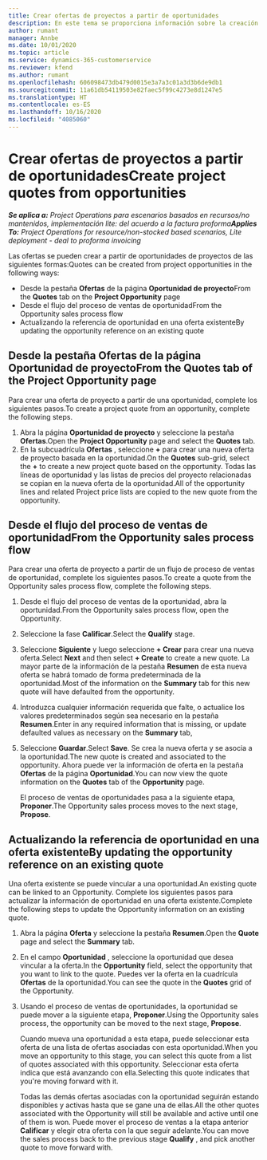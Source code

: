 ```yaml
---
title: Crear ofertas de proyectos a partir de oportunidades
description: En este tema se proporciona información sobre la creación de ofertas de proyecto desde una oportunidad.
author: rumant
manager: Annbe
ms.date: 10/01/2020
ms.topic: article
ms.service: dynamics-365-customerservice
ms.reviewer: kfend
ms.author: rumant
ms.openlocfilehash: 606098473db479d0015e3a7a3c01a3d3b6de9db1
ms.sourcegitcommit: 11a61db54119503e82faec5f99c4273e8d1247e5
ms.translationtype: HT
ms.contentlocale: es-ES
ms.lasthandoff: 10/16/2020
ms.locfileid: "4085060"
---
```

# <a name="create-project-quotes-from-opportunities"></a><span data-ttu-id="2d914-103">Crear ofertas de proyectos a partir de oportunidades</span><span class="sxs-lookup"><span data-stu-id="2d914-103">Create project quotes from opportunities</span></span>

<span data-ttu-id="2d914-104">_**Se aplica a:** Project Operations para escenarios basados en recursos/no mantenidos, implementación lite: del acuerdo a la factura proforma_</span><span class="sxs-lookup"><span data-stu-id="2d914-104">_**Applies To:** Project Operations for resource/non-stocked based scenarios, Lite deployment - deal to proforma invoicing_</span></span>

<span data-ttu-id="2d914-105">Las ofertas se pueden crear a partir de oportunidades de proyectos de las siguientes formas:</span><span class="sxs-lookup"><span data-stu-id="2d914-105">Quotes can be created from project opportunities in the following ways:</span></span>

- <span data-ttu-id="2d914-106">Desde la pestaña **Ofertas** de la página **Oportunidad de proyecto**</span><span class="sxs-lookup"><span data-stu-id="2d914-106">From the **Quotes** tab on the **Project Opportunity** page</span></span>
- <span data-ttu-id="2d914-107">Desde el flujo del proceso de ventas de oportunidad</span><span class="sxs-lookup"><span data-stu-id="2d914-107">From the Opportunity sales process flow</span></span>
- <span data-ttu-id="2d914-108">Actualizando la referencia de oportunidad en una oferta existente</span><span class="sxs-lookup"><span data-stu-id="2d914-108">By updating the opportunity reference on an existing quote</span></span>

## <a name="from-the-quotes-tab-of-the-project-opportunity-page"></a><span data-ttu-id="2d914-109">Desde la pestaña Ofertas de la página Oportunidad de proyecto</span><span class="sxs-lookup"><span data-stu-id="2d914-109">From the Quotes tab of the Project Opportunity page</span></span>

<span data-ttu-id="2d914-110">Para crear una oferta de proyecto a partir de una oportunidad, complete los siguientes pasos.</span><span class="sxs-lookup"><span data-stu-id="2d914-110">To create a project quote from an opportunity, complete the following steps.</span></span>

1. <span data-ttu-id="2d914-111">Abra la página **Oportunidad de proyecto** y seleccione la pestaña **Ofertas**.</span><span class="sxs-lookup"><span data-stu-id="2d914-111">Open the **Project Opportunity** page and select the **Quotes** tab.</span></span> 
2. <span data-ttu-id="2d914-112">En la subcuadrícula **Ofertas** , seleccione **+** para crear una nueva oferta de proyecto basada en la oportunidad.</span><span class="sxs-lookup"><span data-stu-id="2d914-112">On the **Quotes** sub-grid, select the **+** to create a new project quote based on the opportunity.</span></span> <span data-ttu-id="2d914-113">Todas las líneas de oportunidad y las listas de precios del proyecto relacionadas se copian en la nueva oferta de la oportunidad.</span><span class="sxs-lookup"><span data-stu-id="2d914-113">All of the opportunity lines and related Project price lists are copied to the new quote from the opportunity.</span></span>

## <a name="from-the-opportunity-sales-process-flow"></a><span data-ttu-id="2d914-114">Desde el flujo del proceso de ventas de oportunidad</span><span class="sxs-lookup"><span data-stu-id="2d914-114">From the Opportunity sales process flow</span></span>

<span data-ttu-id="2d914-115">Para crear una oferta de proyecto a partir de un flujo de proceso de ventas de oportunidad, complete los siguientes pasos.</span><span class="sxs-lookup"><span data-stu-id="2d914-115">To create a quote from the Opportunity sales process flow, complete the following steps.</span></span>

1. <span data-ttu-id="2d914-116">Desde el flujo del proceso de ventas de la oportunidad, abra la oportunidad.</span><span class="sxs-lookup"><span data-stu-id="2d914-116">From the Opportunity sales process flow, open the Opportunity.</span></span>
2. <span data-ttu-id="2d914-117">Seleccione la fase **Calificar**.</span><span class="sxs-lookup"><span data-stu-id="2d914-117">Select the **Qualify** stage.</span></span> 
3. <span data-ttu-id="2d914-118">Seleccione **Siguiente** y luego seleccione **+ Crear** para crear una nueva oferta.</span><span class="sxs-lookup"><span data-stu-id="2d914-118">Select **Next** and then select **+ Create** to create a new quote.</span></span> <span data-ttu-id="2d914-119">La mayor parte de la información de la pestaña **Resumen** de esta nueva oferta se habrá tomado de forma predeterminada de la oportunidad.</span><span class="sxs-lookup"><span data-stu-id="2d914-119">Most of the information on the **Summary** tab for this new quote will have defaulted from the opportunity.</span></span> 
4. <span data-ttu-id="2d914-120">Introduzca cualquier información requerida que falte, o actualice los valores predeterminados según sea necesario en la pestaña **Resumen**.</span><span class="sxs-lookup"><span data-stu-id="2d914-120">Enter in any required information that is missing, or update defaulted values as necessary on the **Summary** tab,</span></span>
5. <span data-ttu-id="2d914-121">Seleccione **Guardar**.</span><span class="sxs-lookup"><span data-stu-id="2d914-121">Select **Save**.</span></span> <span data-ttu-id="2d914-122">Se crea la nueva oferta y se asocia a la oportunidad.</span><span class="sxs-lookup"><span data-stu-id="2d914-122">The new quote is created and associated to the opportunity.</span></span> <span data-ttu-id="2d914-123">Ahora puede ver la información de oferta en la pestaña **Ofertas** de la página **Oportunidad**.</span><span class="sxs-lookup"><span data-stu-id="2d914-123">You can now view the quote information on the **Quotes** tab of the **Opportunity** page.</span></span> 

   <span data-ttu-id="2d914-124">El proceso de ventas de oportunidades pasa a la siguiente etapa, **Proponer**.</span><span class="sxs-lookup"><span data-stu-id="2d914-124">The Opportunity sales process moves to the next stage, **Propose**.</span></span>


## <a name="by-updating-the-opportunity-reference-on-an-existing-quote"></a><span data-ttu-id="2d914-125">Actualizando la referencia de oportunidad en una oferta existente</span><span class="sxs-lookup"><span data-stu-id="2d914-125">By updating the opportunity reference on an existing quote</span></span>

<span data-ttu-id="2d914-126">Una oferta existente se puede vincular a una oportunidad.</span><span class="sxs-lookup"><span data-stu-id="2d914-126">An existing quote can be linked to an Opportunity.</span></span> <span data-ttu-id="2d914-127">Complete los siguientes pasos para actualizar la información de oportunidad en una oferta existente.</span><span class="sxs-lookup"><span data-stu-id="2d914-127">Complete the following steps to update the Opportunity information on an existing quote.</span></span>

1. <span data-ttu-id="2d914-128">Abra la página **Oferta** y seleccione la pestaña **Resumen**.</span><span class="sxs-lookup"><span data-stu-id="2d914-128">Open the **Quote** page and select the **Summary** tab.</span></span>
2. <span data-ttu-id="2d914-129">En el campo **Oportunidad** , seleccione la oportunidad que desea vincular a la oferta.</span><span class="sxs-lookup"><span data-stu-id="2d914-129">In the **Opportunity** field, select the opportunity that you want to link to the quote.</span></span> <span data-ttu-id="2d914-130">Puedes ver la oferta en la cuadrícula **Ofertas** de la oportunidad.</span><span class="sxs-lookup"><span data-stu-id="2d914-130">You can see the quote in the **Quotes** grid of the Opportunity.</span></span> 
3. <span data-ttu-id="2d914-131">Usando el proceso de ventas de oportunidades, la oportunidad se puede mover a la siguiente etapa, **Proponer**.</span><span class="sxs-lookup"><span data-stu-id="2d914-131">Using the Opportunity sales process, the opportunity can be moved to the next stage, **Propose**.</span></span> 

   <span data-ttu-id="2d914-132">Cuando mueva una oportunidad a esta etapa, puede seleccionar esta oferta de una lista de ofertas asociadas con esta oportunidad.</span><span class="sxs-lookup"><span data-stu-id="2d914-132">When you move an opportunity to this stage, you can select this quote from a list of quotes associated with this opportunity.</span></span> <span data-ttu-id="2d914-133">Seleccionar esta oferta indica que está avanzando con ella.</span><span class="sxs-lookup"><span data-stu-id="2d914-133">Selecting this quote indicates that you're moving forward with it.</span></span>

   <span data-ttu-id="2d914-134">Todas las demás ofertas asociadas con la oportunidad seguirán estando disponibles y activas hasta que se gane una de ellas.</span><span class="sxs-lookup"><span data-stu-id="2d914-134">All the other quotes associated with the Opportunity will still be available and active until one of them is won.</span></span> <span data-ttu-id="2d914-135">Puede mover el proceso de ventas a la etapa anterior **Calificar** y elegir otra oferta con la que seguir adelante.</span><span class="sxs-lookup"><span data-stu-id="2d914-135">You can move the sales process back to the previous stage **Qualify** , and pick another quote to move forward with.</span></span>
